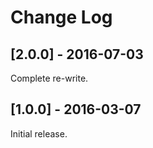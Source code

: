 # Change Log

## [2.0.0] - 2016-07-03

Complete re-write.

## [1.0.0] - 2016-03-07

Initial release.
